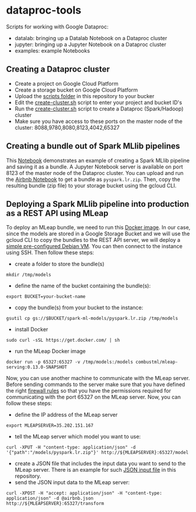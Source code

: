 # dataproc-tools
Scripts for working with Google Dataproc:

- datalab: bringing up a Datalab Notebook on a Dataproc cluster
- jupyter: bringing up a Jupyter Notebook on a Dataproc cluster
- examples: example Notebooks

## Creating a Dataproc cluster
- Create a project on Google Cloud Platform
- Create a storage bucket on Google Cloud Platform
- Upload the [scripts folder](https://github.com/connected-bsamadi/dataproc-tools/tree/master/scripts) in this repository to your bucker 
- Edit the [create-cluster.sh](https://github.com/connected-bsamadi/dataproc-tools/blob/master/jupyter/create-cluster-python2.sh) script to enter your project and bucket ID's
- Run the [create-cluster.sh](https://github.com/connected-bsamadi/dataproc-tools/blob/master/jupyter/create-cluster-python2.sh) script to create a Dataproc (Spark/Hadoop) cluster
- Make sure you have access to these ports on the master node of the cluster: 8088,9780,8080,8123,4042,65327

## Creating a bundle out of Spark MLlib pipelines
This [Notebook](https://github.com/connected-bsamadi/dataproc-tools/blob/master/examples/PySpark%20-%20AirBnb.ipynb) demonstrates an example of creating a Spark MLlib pipeline and saving it as a bundle. A Jupyter Notebook server is available on port 8123 of the master node of the Dataproc cluster. You can upload and run the [Airbnb Notebook](https://github.com/connected-bsamadi/dataproc-tools/blob/master/examples/PySpark%20-%20AirBnb.ipynb) to get a bundle as `pyspark.lr.zip`. Then, copy the resulting bundle (zip file) to your storage bucket using the gcloud CLI.

## Deploying a Spark MLlib pipeline into production as a REST API using MLeap
To deploy an MLeap bundle, we need to run this [Docker image](https://hub.docker.com/r/combustml/mleap-serving/tags/). In our case, since the models are stored in a Google Storage Bucket and we will use the gcloud CLI to copy the bundles to the REST API server, we will deploy a [simple pre-configured Debian VM](https://console.cloud.google.com/marketplace/partners/gcp-quickstart-vm-public). You can then connect to the instance using SSH. Then follow these steps:
- create a folder to store the bundle(s)
```
mkdir /tmp/models
```
- define the name of the bucket containing the bundle(s):
```
export BUCKET=your-bucket-name
```
- copy the bundle(s) from your bucket to the instance:
```
gsutil cp gs://$BUCKET/spark-ml-models/pyspark.lr.zip /tmp/models
```
- install Docker
```
sudo curl -sSL https://get.docker.com/ | sh
```
- run the MLeap Docker image
```
docker run -p 65327:65327 -v /tmp/models:/models combustml/mleap-serving:0.13.0-SNAPSHOT
```

Now, you can use another machine to communicate with the MLeap server. Before sending commands to the server make sure that you have defined the right [firewall rules](https://console.cloud.google.com/networking/firewalls/list) so that you have the permissions required for communicating with the port 65327 on the MLeap server. Now, you can follow these steps:

- define the IP address of the MLeap server
```
export MLEAPSERVER=35.202.151.167
```
- tell the MLeap server which model you want to use:
```
curl -XPUT -H "content-type: application/json" -d '{"path":"/models/pyspark.lr.zip"}' http://${MLEAPSERVER}:65327/model
```
- create a JSON file that includes the input data you want to send to the MLeap server. There is an example for such [JSON input file](https://github.com/connected-bsamadi/dataproc-tools/blob/master/examples/airbnb/airbnb.json) in this repository.
- send the JSON input data to the MLeap server:
```
curl -XPOST -H "accept: application/json" -H "content-type: application/json" -d @airbnb.json http://${MLEAPSERVER}:65327/transform
```
